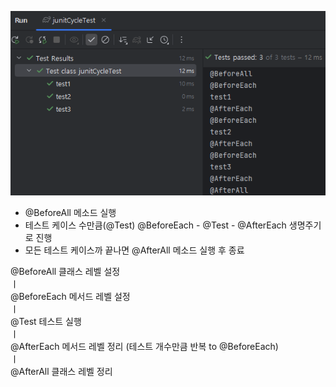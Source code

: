 ![](/md/upload/img_pjt04_1.png)
- @BeforeAll 메소드 실행
- 테스트 케이스 수만큼(@Test) @BeforeEach - @Test - @AfterEach 생명주기로 진행
- 모든 테스트 케이스까 끝나면 @AfterAll 메소드 실행 후 종료

@BeforeAll 클래스 레벨 설정   
ㅣ   
@BeforeEach 메서드 레벨 설정   
ㅣ   
@Test 테스트 실행   
ㅣ   
@AfterEach 메서드 레벨 정리 (테스트 개수만큼 반복 to @BeforeEach)   
ㅣ   
@AfterAll 클래스 레벨 정리